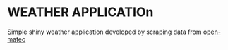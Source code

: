 # WEATHER APPLICATIOn
Simple shiny weather application developed by scraping data from [open-mateo](www.open-mateo.com)